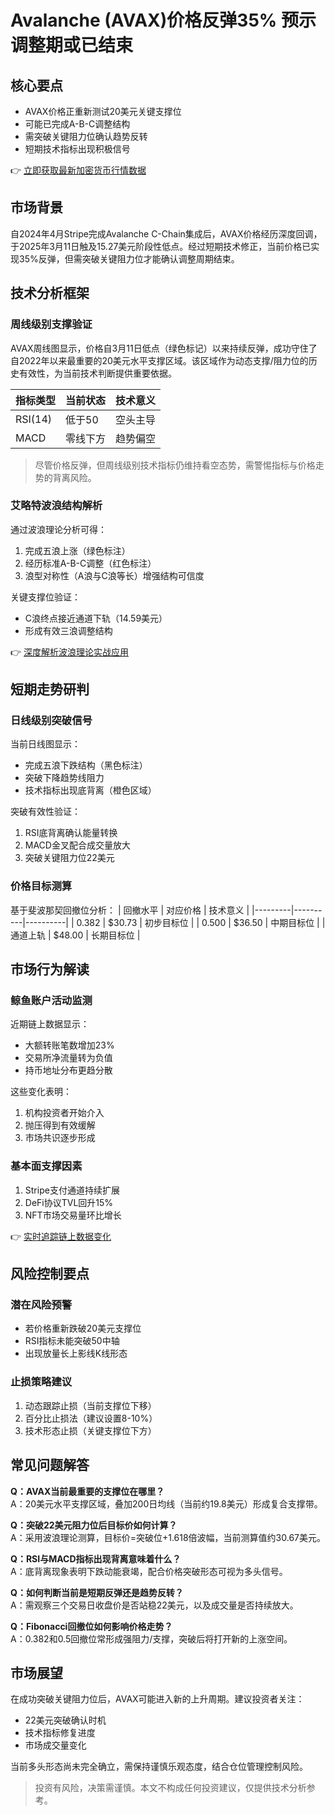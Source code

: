# Avalanche (AVAX)价格反弹35% 预示调整期或已结束

## 核心要点
- AVAX价格正重新测试20美元关键支撑位
- 可能已完成A-B-C调整结构
- 需突破关键阻力位确认趋势反转
- 短期技术指标出现积极信号

👉 [立即获取最新加密货币行情数据](https://bit.ly/okx_welcome)

## 市场背景
自2024年4月Stripe完成Avalanche C-Chain集成后，AVAX价格经历深度回调，于2025年3月11日触及15.27美元阶段性低点。经过短期技术修正，当前价格已实现35%反弹，但需突破关键阻力位才能确认调整周期结束。

## 技术分析框架

### 周线级别支撑验证
AVAX周线图显示，价格自3月11日低点（绿色标记）以来持续反弹，成功守住了自2022年以来最重要的20美元水平支撑区域。该区域作为动态支撑/阻力位的历史有效性，为当前技术判断提供重要依据。

| 指标类型 | 当前状态 | 技术意义 |
|---------|----------|----------|
| RSI(14) | 低于50 | 空头主导 |
| MACD | 零线下方 | 趋势偏空 |

> 尽管价格反弹，但周线级别技术指标仍维持看空态势，需警惕指标与价格走势的背离风险。

### 艾略特波浪结构解析
通过波浪理论分析可得：
1. 完成五浪上涨（绿色标注）
2. 经历标准A-B-C调整（红色标注）
3. 浪型对称性（A浪与C浪等长）增强结构可信度

关键支撑位验证：
- C浪终点接近通道下轨（14.59美元）
- 形成有效三浪调整结构

👉 [深度解析波浪理论实战应用](https://bit.ly/okx_welcome)

## 短期走势研判

### 日线级别突破信号
当前日线图显示：
- 完成五浪下跌结构（黑色标注）
- 突破下降趋势线阻力
- 技术指标出现底背离（橙色区域）

突破有效性验证：
1. RSI底背离确认能量转换
2. MACD金叉配合成交量放大
3. 突破关键阻力位22美元

### 价格目标测算
基于斐波那契回撤位分析：
| 回撤水平 | 对应价格 | 技术意义 |
|---------|----------|----------|
| 0.382 | $30.73 | 初步目标位 |
| 0.500 | $36.50 | 中期目标位 |
| 通道上轨 | $48.00 | 长期目标位 |

## 市场行为解读

### 鲸鱼账户活动监测
近期链上数据显示：
- 大额转账笔数增加23%
- 交易所净流量转为负值
- 持币地址分布更趋分散

这些变化表明：
1. 机构投资者开始介入
2. 抛压得到有效缓解
3. 市场共识逐步形成

### 基本面支撑因素
1. Stripe支付通道持续扩展
2. DeFi协议TVL回升15%
3. NFT市场交易量环比增长

👉 [实时追踪链上数据变化](https://bit.ly/okx_welcome)

## 风险控制要点

### 潜在风险预警
- 若价格重新跌破20美元支撑位
- RSI指标未能突破50中轴
- 出现放量长上影线K线形态

### 止损策略建议
1. 动态跟踪止损（当前支撑位下移）
2. 百分比止损法（建议设置8-10%）
3. 技术形态止损（关键支撑位下方）

## 常见问题解答

**Q：AVAX当前最重要的支撑位在哪里？**  
A：20美元水平支撑区域，叠加200日均线（当前约19.8美元）形成复合支撑带。

**Q：突破22美元阻力位后目标价如何计算？**  
A：采用波浪理论测算，目标价=突破位+1.618倍波幅，当前测算值约30.67美元。

**Q：RSI与MACD指标出现背离意味着什么？**  
A：底背离现象表明下跌动能衰竭，配合价格突破形态可视为多头信号。

**Q：如何判断当前是短期反弹还是趋势反转？**  
A：需观察三个交易日收盘价是否站稳22美元，以及成交量是否持续放大。

**Q：Fibonacci回撤位如何影响价格走势？**  
A：0.382和0.5回撤位常形成强阻力/支撑，突破后将打开新的上涨空间。

## 市场展望
在成功突破关键阻力位后，AVAX可能进入新的上升周期。建议投资者关注：
- 22美元突破确认时机
- 技术指标修复进度
- 市场成交量变化

当前多头形态尚未完全确立，需保持谨慎乐观态度，结合仓位管理控制风险。

> 投资有风险，决策需谨慎。本文不构成任何投资建议，仅提供技术分析参考。